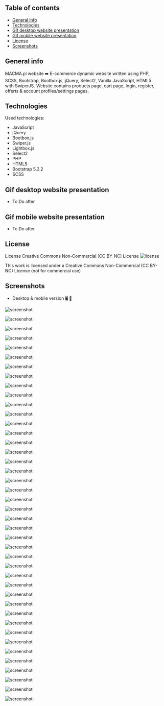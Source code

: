 ## Table of contents
* [General info](#general-info)
* [Technologies](#technologies)
* [Gif desktop website presentation](#gif-desktop-website-presentation)
* [Gif mobile website presentation](#gif-mobile-website-presentation)
* [License](#license)
* [Screenshots](#screenshots)

## General info
MACMA.pl website ➡️ E-commerce dynamic website written using PHP, SCSS, Bootstrap, Bootbox.js, jQuery, Select2, Vanilla JavaScript, HTML5 with SwiperJS. Website contains products page, cart page, login, register, offerts & account profiles/settings pages.

## Technologies   
Used technologies:
* JavaScript
* jQuery
* Bootbox.js
* Swiper.js
* Lightbox.js
* Select2
* PHP
* HTML5
* Bootstrap 5.3.2
* SCSS

## Gif desktop website presentation

* To Do after

## Gif mobile website presentation

* To Do after

## License
License Creative Commons Non-Commercial (CC BY-NC) License ![license](https://mirrors.creativecommons.org/presskit/buttons/88x31/svg/by-nc.svg)

This work is licensed under a Creative Commons Non-Commercial (CC BY-NC) License (not for commercial use)    

## Screenshots
* Desktop & mobile version :desktop_computer: :iphone:       
 
![screenshot](./screenshots/macma_screenshot_01.jpg)  
 
![screenshot](./screenshots/macma_screenshot_02.jpg)  

![screenshot](./screenshots/macma_screenshot_03.jpg)  

![screenshot](./screenshots/macma_screenshot_04.jpg)  

![screenshot](./screenshots/macma_screenshot_05.jpg)  

![screenshot](./screenshots/macma_screenshot_06.jpg)  

![screenshot](./screenshots/macma_screenshot_07.jpg)  

![screenshot](./screenshots/macma_screenshot_08.jpg)  

![screenshot](./screenshots/macma_screenshot_09.jpg)  

![screenshot](./screenshots/macma_screenshot_10.jpg)    

![screenshot](./screenshots/macma_screenshot_11.jpg)  

![screenshot](./screenshots/macma_screenshot_12.jpg)  

![screenshot](./screenshots/macma_screenshot_13.jpg)  

![screenshot](./screenshots/macma_screenshot_14.jpg)  

![screenshot](./screenshots/macma_screenshot_15.jpg)  

![screenshot](./screenshots/macma_screenshot_16.jpg)  

![screenshot](./screenshots/macma_screenshot_17.jpg)  

![screenshot](./screenshots/macma_screenshot_18.jpg)  

![screenshot](./screenshots/macma_screenshot_19.jpg)  

![screenshot](./screenshots/macma_screenshot_20.jpg)  

![screenshot](./screenshots/macma_screenshot_21.jpg)  

![screenshot](./screenshots/macma_screenshot_22.jpg)  

![screenshot](./screenshots/macma_screenshot_23.jpg)  

![screenshot](./screenshots/macma_screenshot_24.jpg)  

![screenshot](./screenshots/macma_screenshot_25.jpg)  

![screenshot](./screenshots/macma_screenshot_26.jpg)  

![screenshot](./screenshots/macma_screenshot_27.jpg)  

![screenshot](./screenshots/macma_screenshot_28.jpg)  

![screenshot](./screenshots/macma_screenshot_29.jpg)  

![screenshot](./screenshots/macma_screenshot_30.jpg)  

![screenshot](./screenshots/macma_screenshot_31.jpg)  

![screenshot](./screenshots/macma_screenshot_32.jpg)  

![screenshot](./screenshots/macma_screenshot_33.jpg)  

![screenshot](./screenshots/macma_screenshot_34.jpg)  

![screenshot](./screenshots/macma_screenshot_35.jpg)  

![screenshot](./screenshots/macma_screenshot_36.jpg)  

![screenshot](./screenshots/macma_screenshot_37.jpg)  

![screenshot](./screenshots/macma_screenshot_38.jpg)  

![screenshot](./screenshots/macma_screenshot_39.jpg)  

![screenshot](./screenshots/macma_screenshot_40.jpg)  

![screenshot](./screenshots/macma_screenshot_41.jpg)  

![screenshot](./screenshots/macma_screenshot_42.jpg)  